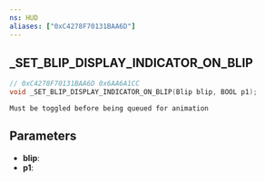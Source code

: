 ```yaml
---
ns: HUD
aliases: ["0xC4278F70131BAA6D"]
---
```

## _SET_BLIP_DISPLAY_INDICATOR_ON_BLIP

```c
// 0xC4278F70131BAA6D 0x6AA6A1CC
void _SET_BLIP_DISPLAY_INDICATOR_ON_BLIP(Blip blip, BOOL p1);
```

```
Must be toggled before being queued for animation
```

## Parameters
* **blip**: 
* **p1**: 


